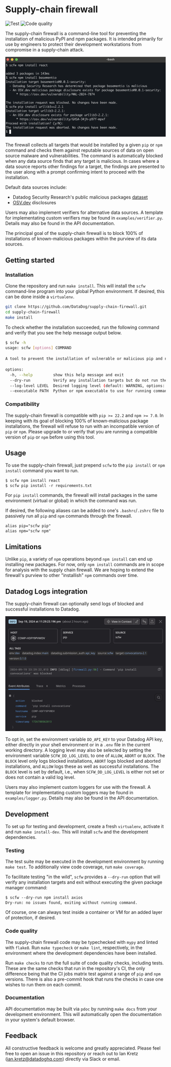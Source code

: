 # Supply-chain firewall

![Test](https://github.com/DataDog/supply-chain-firewall/actions/workflows/test.yaml/badge.svg)
![Code quality](https://github.com/DataDog/supply-chain-firewall/actions/workflows/code_quality.yaml/badge.svg)

The supply-chain firewall is a command-line tool for preventing the installation of malicious PyPI and npm packages.  It is intended primarily for use by engineers to protect their development workstations from compromise in a supply-chain attack.

![scfw demo usage](images/demo.png)

The firewall collects all targets that would be installed by a given `pip` or `npm` command and checks them against reputable sources of data on open source malware and vulnerabilities.  The command is automatically blocked when any data source finds that any target is malicious.  In cases where a data source reports other findings for a target, the findings are presented to the user along with a prompt confirming intent to proceed with the installation.

Default data sources include:

- Datadog Security Research's public malicious packages [dataset](https://github.com/DataDog/malicious-software-packages-dataset)
- [OSV.dev](https://osv.dev) disclosures

Users may also implement verifiers for alternative data sources. A template for implementating custom verifiers may be found in `examples/verifier.py`. Details may also be found in the API documentation.

The principal goal of the supply-chain firewall is to block 100% of installations of known-malicious packages within the purview of its data sources.

## Getting started

### Installation

Clone the repository and run `make install`.  This will install the `scfw` command-line program into your global Python environment.  If desired, this can be done inside a `virtualenv`.

```bash
git clone https://github.com/DataDog/supply-chain-firewall.git
cd supply-chain-firewall
make install
```

To check whether the installation succeeded, run the following command and verify that you see the help message output below.
```bash
$ scfw -h
usage: scfw [options] COMMAND

A tool to prevent the installation of vulnerable or malicious pip and npm packages

options:
  -h, --help         show this help message and exit
  --dry-run          Verify any installation targets but do not run the package manager command
  --log-level LEVEL  Desired logging level (default: WARNING, options: DEBUG, INFO, WARNING, ERROR)
  --executable PATH  Python or npm executable to use for running commands (default: environmentally determined)
```

### Compatibility

The supply-chain firewall is compatible with `pip >= 22.2` and `npm >= 7.0`.  In keeping with its goal of blocking 100% of known-malicious package installations, the firewall will refuse to run with an incompatible version of `pip` or `npm`.  Please upgrade to or verify that you are running a compatible version of `pip` or `npm` before using this tool.

## Usage

To use the supply-chain firewall, just prepend `scfw` to the `pip install` or `npm install` command you want to run.

```
$ scfw npm install react
$ scfw pip install -r requirements.txt
```

For `pip install` commands, the firewall will install packages in the same environment (virtual or global) in which the command was run.

If desired, the following aliases can be added to one's `.bashrc`/`.zshrc` file to passively run all `pip` and `npm` commands through the firewall.

```
alias pip="scfw pip"
alias npm="scfw npm"
```

## Limitations

Unlike `pip`, a variety of `npm` operations beyond `npm install` can end up installing new packages.  For now, only `npm install` commands are in scope for analysis with the supply chain firewall.  We are hoping to extend the firewall's purview to other "installish" `npm` commands over time.

## Datadog Logs integration

The supply-chain firewall can optionally send logs of blocked and successful installations to Datadog.

![scfw datadog log](images/datadog_log.png)

To opt in, set the environment variable `DD_API_KEY` to your Datadog API key, either directly in your shell environment or in a `.env` file in the current working directory.  A logging level may also be selected by setting the environment variable `SCFW_DD_LOG_LEVEL` to one of `ALLOW`, `ABORT` or `BLOCK`.  The `BLOCK` level only logs blocked installations, `ABORT` logs blocked and aborted installations, and `ALLOW` logs these as well as successful installations.  The `BLOCK` level is set by default, i.e., when `SCFW_DD_LOG_LEVEL` is either not set or does not contain a valid log level.

Users may also implement custom loggers for use with the firewall. A template for implementating custom loggers may be found in `examples/logger.py`. Details may also be found in the API documentation.

## Development

To set up for testing and development, create a fresh `virtualenv`, activate it and run `make install-dev`.  This will install `scfw` and the development dependencies.

### Testing

The test suite may be executed in the development environment by running `make test`.  To additionally view code coverage, run `make coverage`.

To facilitate testing "in the wild", `scfw` provides a `--dry-run` option that will verify any installation targets and exit without executing the given package manager command:

```
$ scfw --dry-run npm install axios
Dry-run: no issues found, exiting without running command.
```

Of course, one can always test inside a container or VM for an added layer of protection, if desired.

### Code quality

The supply-chain firewall code may be typechecked with `mypy` and linted with `flake8`.  Run `make typecheck` or `make lint`, respectively, in the environment where the development dependencies have been installed.

Run `make checks` to run the full suite of code quality checks, including tests.  These are the same checks that run in the repository's CI, the only difference being that the CI jobs matrix test against a range of `pip` and `npm` versions.  There is also a pre-commit hook that runs the checks in case one wishes to run them on each commit.

### Documentation

API documentation may be built via `pdoc` by running `make docs` from your development environment.  This will automatically open the documentation in your system's default browser.

## Feedback

All constructive feedback is welcome and greatly appreciated.  Please feel free to open an issue in this repository or reach out to Ian Kretz (ian.kretz@datadoghq.com) directly via Slack or email.
